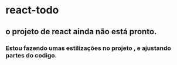 # react-todo
## o projeto de react ainda não está pronto.

### Estou fazendo umas estilizações no projeto , e ajustando partes do codigo.
